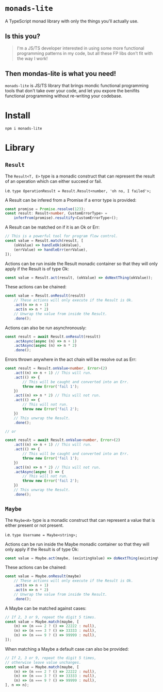 # `monads-lite`

A TypeScript monad library with only the things you'll actually use.

## Is this you?

> I'm a JS/TS developer interested in using some more functional programming patterns in my code, but all these FP libs don't fit with the way I work!

## Then mondas-lite is what you need!

`monads-lite` is JS/TS library that brings mondic functional programming tools that don't take over your code, and let you expore the benifits functional programming without re-writing your codebase.

# Install

`npm i monads-lite`

# Library

## `Result`

The `Result<T, E>` type is a monadic construct that can represent the result of an operation which can either succeed or fail.

i.e. `type OperationResult = Result.Result<number, 'oh no, I failed'>;`

A Result can be infered from a Promise if a error type is provided:

```ts
const promise = Promise.resolve(123);
const result: Result<number, CustomErrorType> = 
    inferFrom(promise).resultify<CustomErrorType>();
```

A Result can be matched on if it is an Ok or Err:

```ts
// This is a powerful tool for program flow control.
const value = Result.match(result, [
    (okValue) => handleOk(okValue),
    (errValue) => handleErr(errValue),
]);
```

Actions can be run inside the Result monadic container so that they will only apply if the Result is of type Ok:

```ts
const value = Result.act(result, (okValue) => doNextThing(okValue));
```

These actions can be chained:

```ts
const value = Result.onResult(result)
    // These actions will only execute if the Result is Ok.
    .act(n => n + 1)
    .act(n => n * 2)
    // Unwrap the value from inside the Result.
    .done();
```

Actions can also be run asynchronously:

```ts
const result = await Result.onResult(result)
    .actAsync(async (n) => n + 1)
    .actAsync(async (n) => n * 2)
    .done();
```

Errors thrown anywhere in the act chain will be resolve out as Err:

```ts
const result = Result.onValue<number, Error>(2)
    .act((n) => n + 1) // This will run.
    .act(() => {
        // This will be caught and converted into an Err.
        throw new Error('fail 1');
    })
    .act((n) => n * 2) // This will not run.
    .act(() => {
        // This will not run.
        throw new Error('fail 2');
    })
    // This unwrap the Result.
    .done();

// or

const result = await Result.onValue<number, Error>(2)
    .act((n) => n + 1) // This will run.
    .act(() => {
        // This will be caught and converted into an Err.
        throw new Error('fail 1');
    })
    .act((n) => n * 2) // This will not run.
    .actAsync(async () => {
        // This will not run.
        throw new Error('fail 2');
    })
    // This unwrap the Result.
    .done();
```

## `Maybe`

The `Maybe<A>` type is a monadic construct that can represent a value that is either present or not present.

i.e. `type Username = Maybe<string>;`

Actions can be run inside the Maybe monadic container so that they will only apply if the Result is of type Ok:

```ts
const value = Maybe.act(maybe, (existingValue) => doNextThing(existingValue));
```

These actions can be chained:

```ts
const value = Maybe.onResult(maybe)
    // These actions will only execute if the Result is Ok.
    .act(n => n + 1)
    .act(n => n * 2)
    // Unwrap the value from inside the Result.
    .done();
```

A Maybe can be matched against cases:

```ts
// If 2, 3 or 9, repeat the digit 5 times.
const value = Maybe.match(maybe, [
    (n) => (n === 2 ? () => 22222 : null),
    (n) => (n === 3 ? () => 33333 : null),
    (n) => (n === 9 ? () => 99999 : null),
]);
```

When matching a Maybe a default case can also be provided:

```ts
// If 2, 3 or 9, repeat the digit 5 times,
// otherwise leave value unchanges.
const value = Maybe.match(maybe, [
    (n) => (n === 2 ? () => 22222 : null),
    (n) => (n === 3 ? () => 33333 : null),
    (n) => (n === 9 ? () => 99999 : null),
], n => n);
```